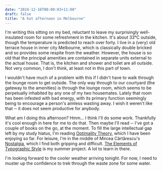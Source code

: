 ```yaml
---
date: "2024-12-16T00:00:03+11:00"
draft: false
title: "A hot afternoon in Melbourne"
---
```


I'm writing this sitting on my bed, reluctant to leave my surprisingly well-insulated room for some refreshment in the kitchen. It's about 33&deg;C outside, though the temperature is predicted to reach over forty. I live in a (very) old terrace house in inner city Melbourne, which is classically double bricked and so provides some respite from the weather. However, the house is so old that the principal amenities are contained in separate units external to the actual house. That is, the kitchen and shower and toilet are all outside. Not very common, I don't think, at least not in this part of town.

I wouldn't have much of a problem with this if I didn't have to walk through the lounge room to get outside. The only way through to our courtyard (the gateway to the amenities) is through the lounge room, which seems to be perpetually inhabited by any one of my two housemates. Lately that room has been infested with bad energy, with its primary function seemingly being to encourage a person's aimless wasting away. I wish it weren't like that &dash;&dash; it does not seem productive for anybody.

What am I doing this afternoon? Hmm... I think I'll do some work. Thankfully it's cool enough in here for me to do that. Then maybe I'll read &dash;&dash; I've got a couple of books on the go, at the moment. To fill the large intellectual gap left by my study hiatus, I'm reading [Optimality Theory](https://www.cambridge.org/core/books/optimality-theory/08766D2B88497EA5D4CEC02C3D2D74A2), which I have been enjoying so far. For leisure, I'm in the middle of Mircea C&abreve;rt&abreve;rescu's [Nostalgia](https://www.penguin.com.au/books/nostalgia-9780241448915), which I find both gripping and difficult. [The Elements of Typographic Style](https://www.goodreads.com/book/show/44735.The_Elements_of_Typographic_Style) is my summer project. A lot to learn in there.

I'm looking forward to the cooler weather arriving tonight. For now, I need to muster up the confidence to trek through the waste zone for some water.
